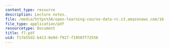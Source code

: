 ```yaml
---
content_type: resource
description: Lecture notes.
file: /media/https%3A/open-learning-course-data-rc.s3.amazonaws.com/16-01-unified-engineering-i-ii-iii-iv-fall-2005-spring-2006/f17e55d2b4130e9df927f1950ff72556_f7.pdf
file_type: application/pdf
resourcetype: Document
title: f7.pdf
uid: f17e55d2-b413-0e9d-f927-f1950ff72556
---
```

